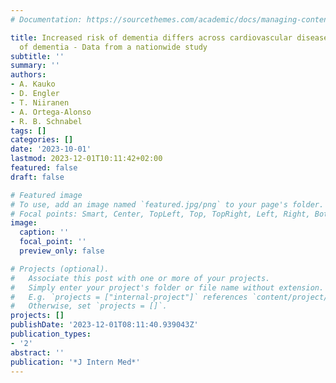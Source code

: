 ```yaml
---
# Documentation: https://sourcethemes.com/academic/docs/managing-content/

title: Increased risk of dementia differs across cardiovascular diseases and types
  of dementia - Data from a nationwide study
subtitle: ''
summary: ''
authors:
- A. Kauko
- D. Engler
- T. Niiranen
- A. Ortega-Alonso
- R. B. Schnabel
tags: []
categories: []
date: '2023-10-01'
lastmod: 2023-12-01T10:11:42+02:00
featured: false
draft: false

# Featured image
# To use, add an image named `featured.jpg/png` to your page's folder.
# Focal points: Smart, Center, TopLeft, Top, TopRight, Left, Right, BottomLeft, Bottom, BottomRight.
image:
  caption: ''
  focal_point: ''
  preview_only: false

# Projects (optional).
#   Associate this post with one or more of your projects.
#   Simply enter your project's folder or file name without extension.
#   E.g. `projects = ["internal-project"]` references `content/project/deep-learning/index.md`.
#   Otherwise, set `projects = []`.
projects: []
publishDate: '2023-12-01T08:11:40.939043Z'
publication_types:
- '2'
abstract: ''
publication: '*J Intern Med*'
---
```

